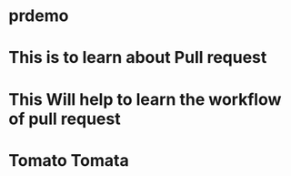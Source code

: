 # prdemo
# This is to learn about Pull request 
# This Will help to learn the workflow of pull request
# Tomato Tomata
